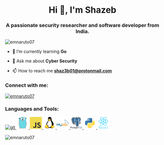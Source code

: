 <h1 align="center">Hi 👋, I'm Shazeb</h1>
<h3 align="center">A passionate security researcher and software developer from India.</h3>

<p align="left"> <img src="https://komarev.com/ghpvc/?username=emnaruto07&label=Profile%20views&color=0e75b6&style=flat" alt="emnaruto07" /> </p>



- 🌱 I’m currently learning **Go**

- 💬 Ask me about **Cyber Security**

- 📫 How to reach me **shaz3b01@protonmail.com**

<h3 align="left">Connect with me:</h3>
<p align="left">
<p align="left"> <a href="https://twitter.com/emnaruto07" target="blank"><img src="https://img.shields.io/twitter/follow/emnaruto07?logo=twitter&style=for-the-badge" alt="emnaruto07" /></a> </p>
</p>

<h3 align="left">Languages and Tools:</h3>
<p align="left"> <a href="https://git-scm.com/" target="_blank"> <img src="https://www.vectorlogo.zone/logos/git-scm/git-scm-icon.svg" alt="git" width="40" height="40"/> </a> <a href="https://golang.org" target="_blank"> <img src="https://raw.githubusercontent.com/devicons/devicon/master/icons/go/go-original.svg" alt="go" width="40" height="40"/> </a> <a href="https://developer.mozilla.org/en-US/docs/Web/JavaScript" target="_blank"> <img src="https://raw.githubusercontent.com/devicons/devicon/master/icons/javascript/javascript-original.svg" alt="javascript" width="40" height="40"/> </a> <a href="https://www.linux.org/" target="_blank"> <img src="https://raw.githubusercontent.com/devicons/devicon/master/icons/linux/linux-original.svg" alt="linux" width="40" height="40"/> </a> <a href="https://www.mysql.com/" target="_blank"> <img src="https://raw.githubusercontent.com/devicons/devicon/master/icons/mysql/mysql-original-wordmark.svg" alt="mysql" width="40" height="40"/> </a> <a href="https://www.postgresql.org" target="_blank"> <img src="https://raw.githubusercontent.com/devicons/devicon/master/icons/postgresql/postgresql-original-wordmark.svg" alt="postgresql" width="40" height="40"/> </a> <a href="https://www.python.org" target="_blank"> <img src="https://raw.githubusercontent.com/devicons/devicon/master/icons/python/python-original.svg" alt="python" width="40" height="40"/> </a> <a href="https://reactjs.org/" target="_blank"> <img src="https://raw.githubusercontent.com/devicons/devicon/master/icons/react/react-original-wordmark.svg" alt="react" width="40" height="40"/> </a> </p>

<p><img align="center" src="https://github-readme-stats.vercel.app/api/top-langs?username=emnaruto07&show_icons=true&locale=en&layout=compact" alt="emnaruto07" /></p>
